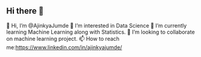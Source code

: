 ## Hi there 👋
 👋 Hi, I’m @AjinkyaJumde
 👀 I’m interested in Data Science
 🌱 I’m currently learning Machine Learning along with Statistics.
 💞️ I’m looking to collaborate on machine learning project.
 📫 How to reach me:https://www.linkedin.com/in/ajinkyajumde/

<!--
**ajinkyajumde/ajinkyajumde** is a ✨ _special_ ✨ repository because its `README.md` (this file) appears on your GitHub profile.

Here are some ideas to get you started:
👋 Hi, I’m @AjinkyaJumde
👀 I’m interested in Data Science
🌱 I’m currently learning Machine Learning along with Statistics.
💞️ I’m looking to collaborate on machine learning project.
📫 How to reach me:https://www.linkedin.com/in/ajinkyajumde/

